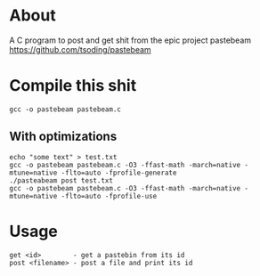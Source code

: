 # About

A C program to post and get shit from the epic project pastebeam https://github.com/tsoding/pastebeam

# Compile this shit

```console
gcc -o pastebeam pastebeam.c
```

## With optimizations

```
echo "some text" > test.txt
gcc -o pastebeam pastebeam.c -O3 -ffast-math -march=native -mtune=native -flto=auto -fprofile-generate
./pasteabeam post test.txt
gcc -o pastebeam pastebeam.c -O3 -ffast-math -march=native -mtune=native -flto=auto -fprofile-use
```

# Usage

```
get <id>        - get a pastebin from its id
post <filename> - post a file and print its id
```

